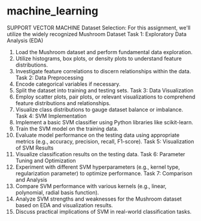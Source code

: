 # machine_learning
SUPPORT VECTOR MACHINE
Dataset Selection:
For this assignment, we'll utilize the widely recognized Mushroom Dataset
Task 1: Exploratory Data Analysis (EDA)
1.	Load the Mushroom dataset and perform fundamental data exploration.
2.	Utilize histograms, box plots, or density plots to understand feature distributions.
3.	Investigate feature correlations to discern relationships within the data.
Task 2: Data Preprocessing
1.	Encode categorical variables if necessary.
2.	Split the dataset into training and testing sets.
Task 3: Data Visualization
1.	Employ scatter plots, pair plots, or relevant visualizations to comprehend feature distributions and relationships.
2.	Visualize class distributions to gauge dataset balance or imbalance.
Task 4: SVM Implementation
1.	Implement a basic SVM classifier using Python libraries like scikit-learn.
2.	Train the SVM model on the training data.
3.	Evaluate model performance on the testing data using appropriate metrics (e.g., accuracy, precision, recall, F1-score).
Task 5: Visualization of SVM Results
1.	Visualize classification results on the testing data.
Task 6: Parameter Tuning and Optimization
1.	Experiment with different SVM hyperparameters (e.g., kernel type, regularization parameter) to optimize performance.
Task 7: Comparison and Analysis
1.	Compare SVM performance with various kernels (e.g., linear, polynomial, radial basis function).
2.	Analyze SVM strengths and weaknesses for the Mushroom dataset based on EDA and visualization results.
3.	Discuss practical implications of SVM in real-world classification tasks.

